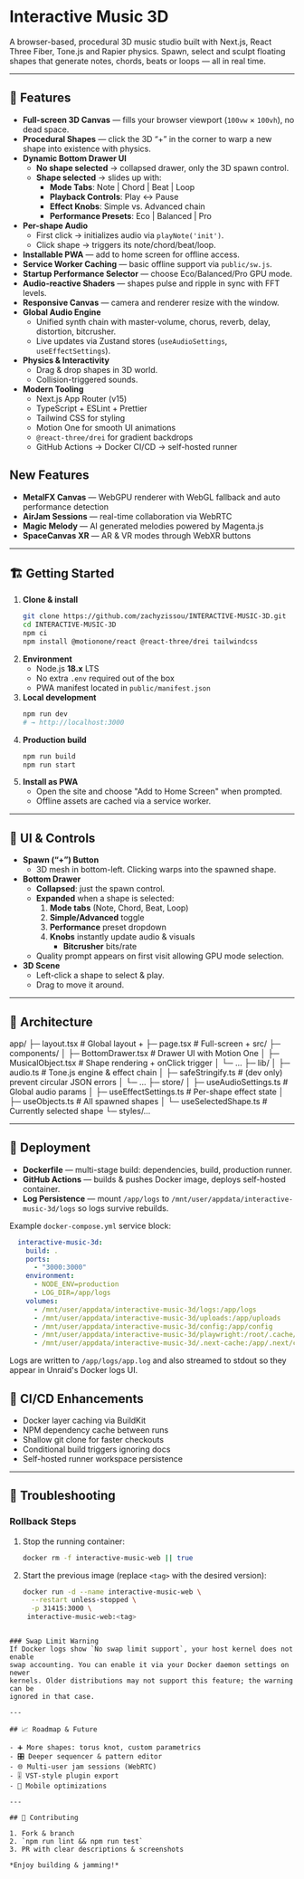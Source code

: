 # Interactive Music 3D

A browser-based, procedural 3D music studio built with Next.js, React Three Fiber, Tone.js and Rapier physics.
Spawn, select and sculpt floating shapes that generate notes, chords, beats or loops — all in real time.

---

## 🚀 Features

- **Full-screen 3D Canvas** — fills your browser viewport (`100vw` × `100vh`), no dead space.  
- **Procedural Shapes** — click the 3D “+” in the corner to warp a new shape into existence with physics.
- **Dynamic Bottom Drawer UI**  
  - **No shape selected** → collapsed drawer, only the 3D spawn control.
  - **Shape selected** → slides up with:  
    - **Mode Tabs**: Note | Chord | Beat | Loop  
    - **Playback Controls**: Play ↔ Pause
    - **Effect Knobs**: Simple vs. Advanced chain
    - **Performance Presets**: Eco | Balanced | Pro
- **Per-shape Audio**
  - First click → initializes audio via `playNote('init')`.
  - Click shape → triggers its note/chord/beat/loop.
- **Installable PWA** — add to home screen for offline access.
- **Service Worker Caching** — basic offline support via `public/sw.js`.
- **Startup Performance Selector** — choose Eco/Balanced/Pro GPU mode.
- **Audio-reactive Shaders** — shapes pulse and ripple in sync with FFT levels.
- **Responsive Canvas** — camera and renderer resize with the window.
- **Global Audio Engine**  
  - Unified synth chain with master-volume, chorus, reverb, delay, distortion, bitcrusher.  
  - Live updates via Zustand stores (`useAudioSettings`, `useEffectSettings`).  
- **Physics & Interactivity**  
  - Drag & drop shapes in 3D world.  
  - Collision-triggered sounds.  
- **Modern Tooling**  
  - Next.js App Router (v15)  
  - TypeScript + ESLint + Prettier  
  - Tailwind CSS for styling  
  - Motion One for smooth UI animations
  - `@react-three/drei` for gradient backdrops
  - GitHub Actions → Docker CI/CD → self-hosted runner

## New Features

- **MetalFX Canvas** — WebGPU renderer with WebGL fallback and auto performance detection
- **AirJam Sessions** — real-time collaboration via WebRTC
- **Magic Melody** — AI generated melodies powered by Magenta.js
- **SpaceCanvas XR** — AR & VR modes through WebXR buttons

---

## 🏗️ Getting Started

1. **Clone & install**  
    ```bash
    git clone https://github.com/zachyzissou/INTERACTIVE-MUSIC-3D.git
    cd INTERACTIVE-MUSIC-3D
    npm ci
    npm install @motionone/react @react-three/drei tailwindcss
    ```
2. **Environment**
   - Node.js **18.x** LTS
   - No extra `.env` required out of the box
   - PWA manifest located in `public/manifest.json`
3. **Local development**  
    ```bash
    npm run dev
    # → http://localhost:3000
    ```
4. **Production build**
    ```bash
    npm run build
    npm run start
    ```
5. **Install as PWA**
    - Open the site and choose "Add to Home Screen" when prompted.
    - Offline assets are cached via a service worker.

---

## 📐 UI & Controls

- **Spawn (“+”) Button**
  - 3D mesh in bottom-left. Clicking warps into the spawned shape.
- **Bottom Drawer**
  - **Collapsed**: just the spawn control.
  - **Expanded** when a shape is selected:
    1. **Mode tabs** (Note, Chord, Beat, Loop)
    2. **Simple/Advanced** toggle
    3. **Performance** preset dropdown
    4. **Knobs** instantly update audio & visuals
       - **Bitcrusher** bits/rate
  - Quality prompt appears on first visit allowing GPU mode selection.
- **3D Scene**  
  - Left-click a shape to select & play.  
  - Drag to move it around.

---

## 🧩 Architecture

app/
├─ layout.tsx # Global layout + <ErrorBoundary>
├─ page.tsx # Full-screen <Canvas> + <BottomDrawer>
src/
├─ components/
│ ├─ BottomDrawer.tsx # Drawer UI with Motion One
│ ├─ MusicalObject.tsx # Shape rendering + onClick trigger
│ └─ …
├─ lib/
│ ├─ audio.ts # Tone.js engine & effect chain
│ ├─ safeStringify.ts # (dev only) prevent circular JSON errors
│ └─ …
├─ store/
│ ├─ useAudioSettings.ts # Global audio params
│ ├─ useEffectSettings.ts # Per-shape effect state
│ ├─ useObjects.ts # All spawned shapes
│ └─ useSelectedShape.ts # Currently selected shape
└─ styles/…

---

## 🔧 Deployment

- **Dockerfile** — multi-stage build: dependencies, build, production runner.
- **GitHub Actions** — builds & pushes Docker image, deploys self-hosted container.
- **Log Persistence** — mount `/app/logs` to `/mnt/user/appdata/interactive-music-3d/logs` so logs survive rebuilds.

Example `docker-compose.yml` service block:

```yaml
  interactive-music-3d:
    build: .
    ports:
      - "3000:3000"
    environment:
      - NODE_ENV=production
      - LOG_DIR=/app/logs
    volumes:
      - /mnt/user/appdata/interactive-music-3d/logs:/app/logs
      - /mnt/user/appdata/interactive-music-3d/uploads:/app/uploads
      - /mnt/user/appdata/interactive-music-3d/config:/app/config
      - /mnt/user/appdata/interactive-music-3d/playwright:/root/.cache/ms-playwright
      - /mnt/user/appdata/interactive-music-3d/.next-cache:/app/.next/cache
```
Logs are written to `/app/logs/app.log` and also streamed to stdout so they
appear in Unraid's Docker logs UI.

## 🔧 CI/CD Enhancements

- Docker layer caching via BuildKit
- NPM dependency cache between runs
- Shallow git clone for faster checkouts
- Conditional build triggers ignoring docs
- Self-hosted runner workspace persistence

---

## 🚩 Troubleshooting

### Rollback Steps
1. Stop the running container:
   ```bash
   docker rm -f interactive-music-web || true
   ```
2. Start the previous image (replace `<tag>` with the desired version):
   ```bash
   docker run -d --name interactive-music-web \
     --restart unless-stopped \
     -p 31415:3000 \
    interactive-music-web:<tag>
  ```

### Swap Limit Warning
If Docker logs show `No swap limit support`, your host kernel does not enable
swap accounting. You can enable it via your Docker daemon settings on newer
kernels. Older distributions may not support this feature; the warning can be
ignored in that case.

---

## 📈 Roadmap & Future

- ➕ More shapes: torus knot, custom parametrics  
- 🎛️ Deeper sequencer & pattern editor  
- 🌐 Multi-user jam sessions (WebRTC)  
- 🎚️ VST-style plugin export  
- 📱 Mobile optimizations

---

## 🤝 Contributing

1. Fork & branch  
2. `npm run lint && npm run test`  
3. PR with clear descriptions & screenshots

*Enjoy building & jamming!*

